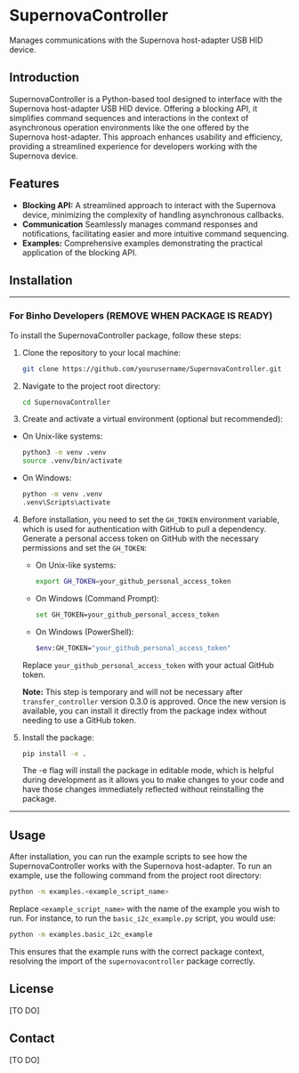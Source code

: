 # SupernovaController
Manages communications with the Supernova host-adapter USB HID device.

## Introduction
SupernovaController is a Python-based tool designed to interface with the Supernova host-adapter USB HID device. Offering a blocking API, it simplifies command sequences and interactions in the context of asynchronous operation environments like the one offered by the Supernova host-adapter. This approach enhances usability and efficiency, providing a streamlined experience for developers working with the Supernova device.

## Features
- **Blocking API:** A streamlined approach to interact with the Supernova device, minimizing the complexity of handling asynchronous callbacks.
- **Communication** Seamlessly manages command responses and notifications, facilitating easier and more intuitive command sequencing.
- **Examples:** Comprehensive examples demonstrating the practical application of the blocking API.

## Installation

---
### For Binho Developers (REMOVE WHEN PACKAGE IS READY)

To install the SupernovaController package, follow these steps:

1. Clone the repository to your local machine:
    ```sh
    git clone https://github.com/yourusername/SupernovaController.git
    ```

2. Navigate to the project root directory:
    ```sh
    cd SupernovaController
    ```

3. Create and activate a virtual environment (optional but recommended):

- On Unix-like systems:
  ```sh
  python3 -m venv .venv
  source .venv/bin/activate
  ```
- On Windows:
  ```sh
  python -m venv .venv
  .venv\Scripts\activate
  ```

4. Before installation, you need to set the `GH_TOKEN` environment variable, which is used for authentication with GitHub to pull a dependency. Generate a personal access token on GitHub with the necessary permissions and set the `GH_TOKEN`:

   - On Unix-like systems:
     ```bash
     export GH_TOKEN=your_github_personal_access_token
     ```
   - On Windows (Command Prompt):
     ```bash
     set GH_TOKEN=your_github_personal_access_token
     ```
   - On Windows (PowerShell):
     ```bash
     $env:GH_TOKEN="your_github_personal_access_token"
     ```

   Replace `your_github_personal_access_token` with your actual GitHub token.

   **Note:** This step is temporary and will not be necessary after `transfer_controller` version 0.3.0 is approved. Once the new version is available, you can install it directly from the package index without needing to use a GitHub token.

5. Install the package:
    ```sh
    pip install -e .
    ```

    The -e flag will install the package in editable mode, which is helpful during development as it allows you to make changes to your code and have those changes immediately reflected without reinstalling the package.

---

## Usage
After installation, you can run the example scripts to see how the SupernovaController works with the Supernova host-adapter. To run an example, use the following command from the project root directory:

```sh
python -m examples.<example_script_name>
```

Replace `<example_script_name>` with the name of the example you wish to run. For instance, to run the `basic_i2c_example.py` script, you would use:

```sh
python -m examples.basic_i2c_example
```

This ensures that the example runs with the correct package context, resolving the import of the `supernovacontroller` package correctly.

## License
[TO DO]

## Contact
[TO DO]

